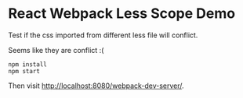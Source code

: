 React Webpack Less Scope Demo
=============================

Test if the css imported from different less file will conflict.

Seems like they are conflict :(

```
npm install
npm start
```

Then visit <http://localhost:8080/webpack-dev-server/>.